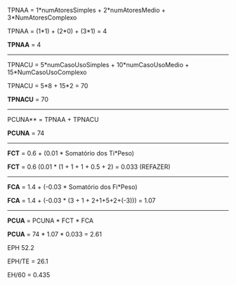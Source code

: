 TPNAA = 1\*numAtoresSimples + 2\*numAtoresMedio +
3\*NumAtoresComplexo

TPNAA = (1\*1) + (2\*0) + (3\*1) = 4

**TPNAA** = 4

------

TPNACU = 5\*numCasoUsoSimples + 10\*numCasoUsoMedio + 15\*NumCasoUsoComplexo

TPNACU = 5\*8 + 15\*2 = 70

**TPNACU** = 70

------

PCUNA** = TPNAA + TPNACU 

**PCUNA** = 74

------

**FCT** = 0.6 + (0.01 * Somatório dos Ti*Peso)

**FCT** = 0.6 (0.01 \* (1 + 1 + 1 + 0.5 + 2) = 0.033 (REFAZER)

------

**FCA** = 1.4 + (-0.03 * Somatório dos Fi*Peso)

**FCA** = 1.4 + (-0.03 * (3 + 1 + 2+1+5+2+(-3))) = 1.07

------

**PCUA** = PCUNA * FCT * FCA

**PCUA** = 74 * 1.07 * 0.033 = 2.61

EPH 52\.2

EPH/TE = 26.1

EH/60 = 0.435